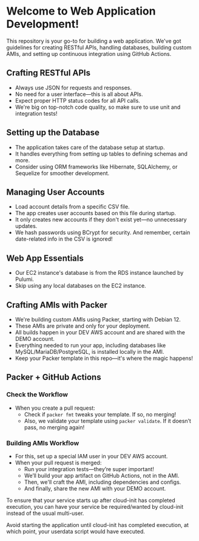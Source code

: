 # Welcome to Web Application Development!

This repository is your go-to for building a web application. We've got guidelines for creating RESTful APIs, handling databases, building custom AMIs, and setting up continuous integration using GitHub Actions.

## Crafting RESTful APIs

- Always use JSON for requests and responses.
- No need for a user interface—this is all about APIs.
- Expect proper HTTP status codes for all API calls.
- We're big on top-notch code quality, so make sure to use unit and integration tests!

## Setting up the Database

- The application takes care of the database setup at startup.
- It handles everything from setting up tables to defining schemas and more.
- Consider using ORM frameworks like Hibernate, SQLAlchemy, or Sequelize for smoother development.

## Managing User Accounts

- Load account details from a specific CSV file.
- The app creates user accounts based on this file during startup.
- It only creates new accounts if they don't exist yet—no unnecessary updates.
- We hash passwords using BCrypt for security. And remember, certain date-related info in the CSV is ignored!

## Web App Essentials

- Our EC2 instance's database is from the RDS instance launched by Pulumi.
- Skip using any local databases on the EC2 instance.

## Crafting AMIs with Packer

- We're building custom AMIs using Packer, starting with Debian 12.
- These AMIs are private and only for your deployment.
- All builds happen in your DEV AWS account and are shared with the DEMO account.
- Everything needed to run your app, including databases like MySQL/MariaDB/PostgreSQL, is installed locally in the AMI.
- Keep your Packer template in this repo—it's where the magic happens!

## Packer + GitHub Actions

### Check the Workflow

- When you create a pull request:
  - Check if `packer fmt` tweaks your template. If so, no merging!
  - Also, we validate your template using `packer validate`. If it doesn’t pass, no merging again!

### Building AMIs Workflow

- For this, set up a special IAM user in your DEV AWS account.
- When your pull request is merged:
  - Run your integration tests—they’re super important!
  - We’ll build your app artifact on GitHub Actions, not in the AMI.
  - Then, we'll craft the AMI, including dependencies and configs.
  - And finally, share the new AMI with your DEMO account.
  
To ensure that your service starts up after cloud-init has completed execution, you can have your service be required/wanted by cloud-init instead of the usual multi-user.

Avoid starting the application until cloud-init has completed execution, at which point, your userdata script would have executed.



